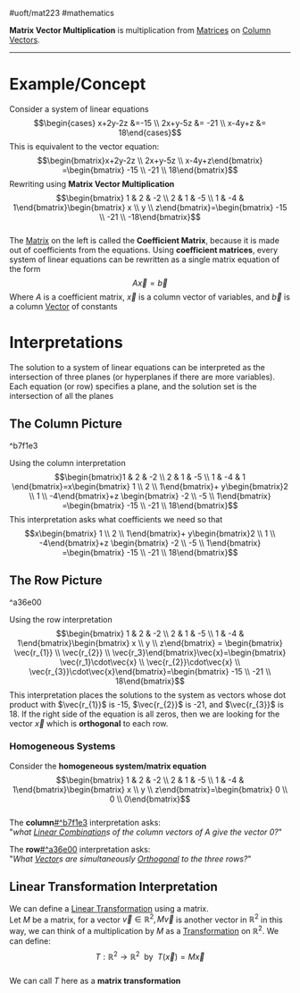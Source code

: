 #uoft/mat223 #mathematics 

**Matrix Vector Multiplication** is multiplication from [Matrices](Matrix.md) on [Column Vectors](Column%20Vectors.md). 

---
# Example/Concept
Consider a system of linear equations$$\begin{cases} x+2y-2z &=-15  \\  
 2x+y-5z &= -21 \\  
 x-4y+z &= 18\end{cases}$$This is equivalent to the vector equation: $$\begin{bmatrix}x+2y-2z  \\ 2x+y-5z \\ x-4y+z\end{bmatrix} =\begin{bmatrix} -15 \\ -21 \\ 18\end{bmatrix}$$Rewriting using **Matrix Vector Multiplication**$$\begin{bmatrix} 1  & 2 & -2 \\ 2 & 1 & -5 \\ 1 & -4 & 1\end{bmatrix}\begin{bmatrix} x \\ y \\ z\end{bmatrix}=\begin{bmatrix} -15 \\ -21 \\ -18\end{bmatrix}$$  
 The [Matrix](Matrix.md) on the left is called the **Coefficient Matrix**, because it is made out of coefficients from the equations. Using **coefficient matrices**, every system of linear equations can be rewritten as a single matrix equation of the form $$A\vec{x}=\vec{b}$$Where $A$ is a coefficient matrix, $\vec{x}$ is a column vector of variables, and $\vec{b}$ is a column [Vector](Vector.md) of constants

# Interpretations
The solution to a system of linear equations can be interpreted as the intersection of three planes (or hyperplanes if there are more variables). Each equation (or row) specifies a plane, and the solution set is the intersection of all the planes

## **The Column Picture**

^b7f1e3

Using the column interpretation $$\begin{bmatrix}1  & 2 & -2 \\ 2 & 1 & -5 \\ 1 & -4 & 1 \end{bmatrix}=x\begin{bmatrix} 1 \\ 2 \\ 1\end{bmatrix}+ y\begin{bmatrix}2 \\ 1 \\ -4\end{bmatrix}+z \begin{bmatrix} -2 \\ -5 \\ 1\end{bmatrix} =\begin{bmatrix} -15 \\ -21 \\ 18\end{bmatrix}$$This interpretation asks what coefficients we need so that$$x\begin{bmatrix} 1 \\ 2 \\ 1\end{bmatrix}+ y\begin{bmatrix}2 \\ 1 \\ -4\end{bmatrix}+z \begin{bmatrix} -2 \\ -5 \\ 1\end{bmatrix} =\begin{bmatrix} -15 \\ -21 \\ 18\end{bmatrix}$$
## **The Row Picture**

^a36e00

Using the row interpretation$$\begin{bmatrix} 1 & 2 & -2 \\ 2 & 1 & -5 \\ 1 & -4 & 1\end{bmatrix}\begin{bmatrix} x \\ y \\ z\end{bmatrix} = \begin{bmatrix} \vec{r_{1}} \\ \vec{r_{2}} \\ \vec{r_3}\end{bmatrix}\vec{x}=\begin{bmatrix} \vec{r_1}\cdot\vec{x} \\ \vec{r_{2}}\cdot\vec{x}  \\ \vec{r_{3}}\cdot\vec{x}\end{bmatrix}=\begin{bmatrix} -15 \\ -21 \\ 18\end{bmatrix}$$This interpretation places the solutions to the system as vectors whose dot product with $\vec{r_{1}}$ is -15, $\vec{r_{2}}$ is -21, and $\vec{r_{3}}$ is 18. If the right side of the equation is all zeros, then we are looking for the vector $\vec{x}$ which is **orthogonal** to each row.

### Homogeneous Systems
Consider the **homogeneous system/matrix equation**$$\begin{bmatrix} 1  & 2 & -2 \\ 2 & 1 & -5 \\ 1 & -4 & 1\end{bmatrix}\begin{bmatrix} x \\ y \\ z\end{bmatrix}=\begin{bmatrix} 0 \\ 0 \\ 0\end{bmatrix}$$  
The **column**[#^b7f1e3](#^b7f1e3) interpretation asks:  
"*what [Linear Combination](Linear%20Combination.md)s of the column vectors of A give the vector 0?*"

The **row**[#^a36e00](#^a36e00) interpretation asks:  
"*What [Vector](Vector.md)s are simultaneously [Orthogonal](Orthogonal.md) to the three rows?*"

## Linear Transformation Interpretation
We can define a [Linear Transformation](Linear%20Transformation.md) using a matrix.  
Let $M$ be a matrix, for a vector $\vec{v}\in \mathbb{R}^{2}, M\vec{v}$ is another vector in $\mathbb{R}^2$ in this way, we can think of a multiplication by $M$ as a [Transformation](Transformation.md) on $\mathbb{R}^{2}$. We can define: $$T:\mathbb{R}^{2}\rightarrow \mathbb{R}^{2} \ \text{ by } \ T(\vec{x})=M\vec{x}$$  
We can call $T$ here as a **matrix transformation**